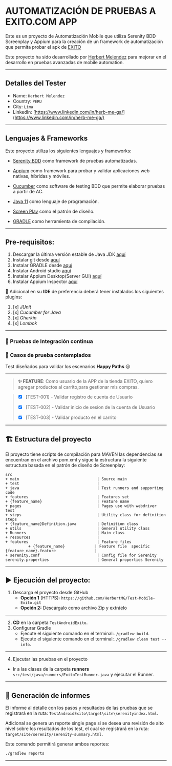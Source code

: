 # AUTOMATIZACIÓN DE PRUEBAS A EXITO.COM APP

Este es un proyecto de Automatización Mobile que utiliza Serenity BDD Screenplay y Appium
para la creación de un framework de automatización que permita probar el apk de [EXITO](https://www.exito.com/)

Este proyecto ha sido desarrollado por [Herbert Melendez](https://www.linkedin.com/in/herb-me-ga/) para mejorar en el
desarrollo en pruebas avanzadas de mobile automation.

***

## Detalles del Tester

* Name: `Herbert Melendez`
* Country: `PERU`
* City: `Lima`
* LinkedIn: [https://www.linkedin.com/in/herb-me-ga/](https://www.linkedin.com/in/herb-me-ga/)

***

## Lenguajes & Frameworks

Este proyecto utiliza los siguientes lenguajes y frameworks:

* [Serenity BDD](https://serenity-bdd.github.io/docs/guide/user_guide_intro) como framework de pruebas
  automatizadas.
* [Appium](https://appium.io/) como framework para probar y validar aplicaciones web nativas, híbridas y móviles.
* [Cucumber](https://cucumber.io/) como software de testing BDD que permite elaborar pruebas a partir de AC.


* [Java 11](https://www.oracle.com/co/java/technologies/javase/jdk11-archive-downloads.html) como lenguaje de
  programación.
* [Screen Play](https://serenity-bdd.github.io/docs/screenplay/screenplay_fundamentals) como el patrón de
  diseño.
* [GRADLE](https://gradle.org/) como herramienta de compilación.

***

## Pre-requisitos:

1. Descargar la última versión estable de Java
   JDK [aquí](https://www.oracle.com/co/java/technologies/javase/jdk11-archive-downloads.html)
2. Instalar git desde [aquí](https://git-scm.com)
3. Instalar GRADLE desde [aquí](https://gradle.org/install/)
4. Instalar Android studio [aquí](https://developer.android.com/studio)
5. Instalar Appium Desktop(Server GUI) [aquí](https://github.com/appium/appium-desktop)
6. Instalar Appium Inspector [aquí](https://github.com/appium/appium-inspector)


👀 Adicional en su **IDE** de preferencia deberá tener instalados los siguientes plugins:

1. [x] *JUnit*
2. [x] *Cucumber for Java*
3. [x] *Gherkin*
4. [x] *Lombok*

***

### 🚀 Pruebas de Integración continua



### 🧪 Casos de prueba contemplados

Test diseñados para validar los escenarios **Happy Paths** 😃

***
> **✨ FEATURE**: Como usuario de la APP de la tienda EXITO, 
quiero agregar productos al carrito,para gestionar mis compras.

> - [x] [TEST-001] - Validar registro de cuenta de Usuario
>
> - [x] [TEST-002] - Validar inicio de sesion de la cuenta de Usuario
>
> - [x] [TEST-003] - Validar producto en el carrito
>

***

## 🏗️ Estructura del proyecto

El proyecto tiene scripts de compilación para MAVEN las dependencias se encuentran en el archivo pom.xml y sigue la estructura la siguiente estructura basada en el patrón
de diseño de Screenplay:

```Gherkin
src
+ main                                  | Source main
+ test                                  |
+ java                                  | Test runners and supporting code
+ features                              | Features set
+ {feature_name}                        | Feature name
+ pages                                 | Pages use with webdriver test
+ steps                                 | Utility class for definition steps
+ {feature_name}Definition.java         | Definition class
+ utils                                 | General utility class
+ Runners                               | Main class
+ resources                             |
+ features                              | Feature files
          + {feature_name}             | Feature file  specific
{feature_name}.feature                 |
+ serenity.conf                         | Config file for Serenity
serenity.properties                     | General properties Serenity
```

***

## ▶️ Ejecución del proyecto:

1. Descarga el proyecto desde GitHub
    * **Opción 1** (HTTPS): `https://github.com/HerbertMG/Test-Mobile-Exito.git`
    * **Opción 2:** Descárgalo como archivo Zip y extráelo

***

2. **CD** en la carpeta `TestAndroidExito`.
3. Configurar Gradle
    * Ejecute el siguiente comando en el terminal:`./gradlew build`.
    * Ejecute el siguiente comando en el terminal:`./gradlew clean test --info`.

***

4. Ejecutar las pruebas en el proyecto
* Ir a las clases de la carpeta **runners** `src/test/java/runners/ExitoTestRunner.java` y ejecutar
  el Runner.

***

## 📄 Generación de informes

El informe al detalle con los pasos y resultados de las pruebas que se registrará en la ruta:
`TestAndroidExito\target\site\serenityindex.html`.

Adicional se genera un reporte single page si se desea una revisión de alto nivel sobre los resultados de los test, el
cual se registrará en la ruta:
`target/site/serenity/serenity-summary.html`.

Este comando permitirá generar ambos reportes:

```bash
./gradlew reports

```

***